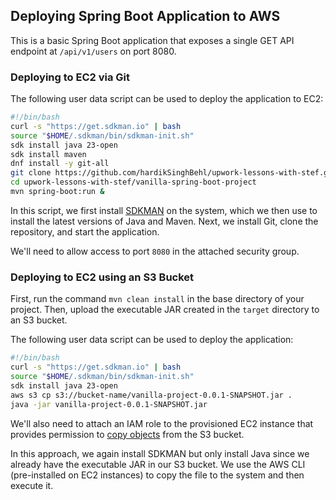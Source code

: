 ## Deploying Spring Boot Application to AWS
This is a basic Spring Boot application that exposes a single GET API endpoint at `/api/v1/users` on port 8080.

### Deploying to EC2 via Git
The following user data script can be used to deploy the application to EC2:
```bash
#!/bin/bash
curl -s "https://get.sdkman.io" | bash
source "$HOME/.sdkman/bin/sdkman-init.sh"
sdk install java 23-open
sdk install maven
dnf install -y git-all
git clone https://github.com/hardikSinghBehl/upwork-lessons-with-stef.git
cd upwork-lessons-with-stef/vanilla-spring-boot-project
mvn spring-boot:run &
```
In this script, we first install [SDKMAN](https://sdkman.io/) on the system, which we then use to install the latest versions of Java and Maven.
Next, we install Git, clone the repository, and start the application.

We'll need to allow access to port `8080` in the attached security group.

### Deploying to EC2 using an S3 Bucket
First, run the command `mvn clean install` in the base directory of your project. Then, upload the executable JAR created in the `target` directory to an S3 bucket.

The following user data script can be used to deploy the application:
```bash
#!/bin/bash
curl -s "https://get.sdkman.io" | bash
source "$HOME/.sdkman/bin/sdkman-init.sh"
sdk install java 23-open
aws s3 cp s3://bucket-name/vanilla-project-0.0.1-SNAPSHOT.jar .
java -jar vanilla-project-0.0.1-SNAPSHOT.jar
```
We'll also need to attach an IAM role to the provisioned EC2 instance that provides permission to [copy objects](https://docs.aws.amazon.com/AmazonS3/latest/API/API_CopyObject.html) from the S3 bucket.

In this approach, we again install SDKMAN but only install Java since we already have the executable JAR in our S3 bucket. We use the AWS CLI (pre-installed on EC2 instances) to copy the file to the system and then execute it.
